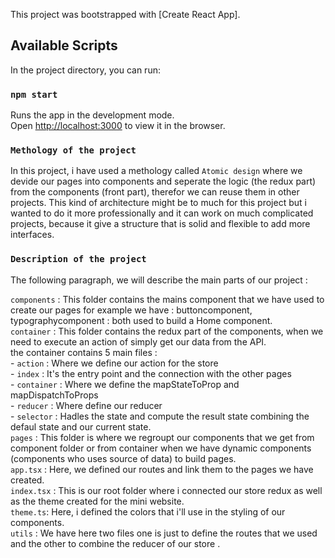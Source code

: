 This project was bootstrapped with [Create React App].

## Available Scripts

In the project directory, you can run:

### `npm start`

Runs the app in the development mode.<br />
Open [http://localhost:3000](http://localhost:3000) to view it in the browser.

### `Methology of the project`

In this project, i have used a methology called `Atomic design` where we devide our pages into components
and seperate the logic (the redux part) from the components (front part), therefor we can reuse them in other projects.
This kind of architecture might be to much for this project but i wanted to do it more professionally and it can work on much complicated projects, because it give a structure that is solid and flexible to add more interfaces.

### `Description of the project`

The following paragraph, we will describe the main parts of our project :

`components` : This folder contains the mains component that we have used to create our pages for example we have : buttoncomponent, typographycomponent : both used to build a Home component.<br />
`container` : This folder contains the redux part of the components, when we need to execute an action of simply get our data from the API.<br />
the container contains 5 main files :<br /> - `action` : Where we define our action for the store<br /> - `index` : It's the entry point and the connection with the other pages <br /> - `container` : Where we define the mapStateToProp and mapDispatchToProps <br /> - `reducer` : Where define our reducer <br /> - `selector` : Hadles the state and compute the result state combining the defaul state and our current state.<br />
`pages` : This folder is where we regroupt our components that we get from component folder or from container when we have dynamic components (components who uses source of data) to build pages. <br />
`app.tsx` : Here, we defined our routes and link them to the pages we have created.<br />
`index.tsx` : This is our root folder where i connected our store redux as well as the theme created for the mini website.<br />
`theme.ts`: Here, i defined the colors that i'll use in the styling of our components.<br />
`utils` : We have here two files one is just to define the routes that we used and the other to combine the reducer of our store .<br />
